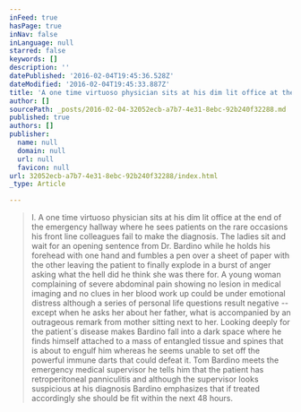 ```yaml
---
inFeed: true
hasPage: true
inNav: false
inLanguage: null
starred: false
keywords: []
description: ''
datePublished: '2016-02-04T19:45:36.528Z'
dateModified: '2016-02-04T19:45:33.887Z'
title: 'A one time virtuoso physician sits at his dim lit office at the end of the emergency hallway where he sees patients on the rare occasions his front line colleagues fail to make the diagnosis. The ladies sit and wait for an opening sentence from Dr. Bardino while he holds his forehead with one hand and fumbles a pen over a sheet of paper with the other leaving the patient to finally explode in a burst of anger asking what the hell did he think she was there for. A young woman complaining of severe abdominal pain showing no lesion in medical imaging and no clues in her blood work up could be under emotional distress although a series of personal life questions result negative – except when he asks her about her father, what is accompanied by an outrageous remark from mother sitting next to her. Looking deeply for the patient´s disease makes Bardino fall into a dark space where he finds himself attached to a mass of entangled tissue and spines that is about to engulf him whereas he seems unable to set off the powerful immune darts that could defeat it. Tom Bardino meets the emergency medical supervisor he tells him that the patient has retroperitoneal panniculitis and although the supervisor looks suspicious at his diagnosis Bardino emphasizes that if treated accordingly she should be fit within the next 48 hours.'
author: []
sourcePath: _posts/2016-02-04-32052ecb-a7b7-4e31-8ebc-92b240f32288.md
published: true
authors: []
publisher:
  name: null
  domain: null
  url: null
  favicon: null
url: 32052ecb-a7b7-4e31-8ebc-92b240f32288/index.html
_type: Article

---
```

> I. A one time virtuoso physician sits at his dim lit office at the end of the emergency hallway where he sees patients on the rare occasions his front line colleagues fail to make the diagnosis. The ladies sit and wait for an opening sentence from Dr. Bardino while he holds his forehead with one hand and fumbles a pen over a sheet of paper with the other leaving the patient to finally explode in a burst of anger asking what the hell did he think she was there for. A young woman complaining of severe abdominal pain showing no lesion in medical imaging and no clues in her blood work up could be under emotional distress although a series of personal life questions result negative -- except when he asks her about her father, what is accompanied by an outrageous remark from mother sitting next to her. Looking deeply for the patient´s disease makes Bardino fall into a dark space where he finds himself attached to a mass of entangled tissue and spines that is about to engulf him whereas he seems unable to set off the powerful immune darts that could defeat it. Tom Bardino meets the emergency medical supervisor he tells him that the patient has retroperitoneal panniculitis and although the supervisor looks suspicious at his diagnosis Bardino emphasizes that if treated accordingly she should be fit within the next 48 hours.